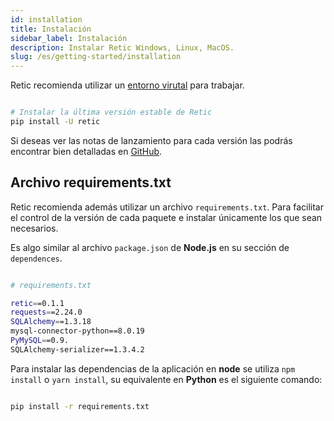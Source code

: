 ```yaml
---
id: installation
title: Instalación
sidebar_label: Instalación
description: Instalar Retic Windows, Linux, MacOS.
slug: /es/getting-started/installation
---
```


Retic recomienda utilizar un [entorno virutal](./virtual-environments) para trabajar.

```bash

# Instalar la última versión estable de Retic
pip install -U retic

```

Si deseas ver las notas de lanzamiento para cada versión las podrás encontrar bien detalladas en [GitHub](https://github.com/reticpy/retic/releases).

## Archivo requirements.txt

Retic recomienda además utilizar un archivo ``requirements.txt``. Para facilitar el control de la versión de cada paquete e instalar únicamente los que sean necesarios.

Es algo similar al archivo ``package.json`` de **Node.js** en su sección de ``dependences``.


```bash

# requirements.txt

retic==0.1.1
requests==2.24.0
SQLAlchemy==1.3.18
mysql-connector-python==8.0.19
PyMySQL==0.9.
SQLAlchemy-serializer==1.3.4.2

```

Para instalar las dependencias de la aplicación en **node** se utiliza ``npm install`` o ``yarn install``, su equivalente en **Python** es el siguiente comando:

```bash

pip install -r requirements.txt

```
